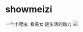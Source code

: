 # showmeizi
一个小爬虫.
看美女,是生活的动力
![](https://mcode-1253212768.cos.ap-beijing.myqcloud.com/iShot2020-11-09%2014.45.33.png)
